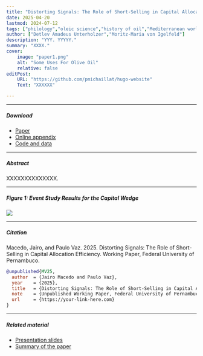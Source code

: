 ```yaml
---
title: "Distorting Signals: The Role of Short-Selling in Capital Allocation Efficiency" 
date: 2025-04-20
lastmod: 2024-07-12
tags: ["philology","oleic science","history of oil","Mediterranean world"]
author: ["Detlev Amadeus Unterholzer","Moritz-Maria von Igelfeld"]
description: "YYY. YYYYY." 
summary: "XXXX." 
cover:
    image: "paper1.png"
    alt: "Some Uses For Olive Oil"
    relative: false
editPost:
    URL: "https://github.com/pmichaillat/hugo-website"
    Text: "XXXXXX"

---
```


---

##### Download

+ [Paper](paper1.pdf)
+ [Online appendix](appendix1.pdf)
+ [Code and data](https://github.com/pmichaillat/feru)

---

##### Abstract

XXXXXXXXXXXXXX.

---

##### Figure 1: Event Study Results for the Capital Wedge

![](paper1.png)

---

##### Citation

Macedo, Jairo, and Paulo Vaz. 2025. Distorting Signals: The Role of Short-Selling in Capital Allocation Efficiency. Working Paper, Federal University of Pernambuco.

```BibTeX
@unpublished{MV25,
  author  = {Jairo Macedo and Paulo Vaz},
  year    = {2025},
  title   = {Distorting Signals: The Role of Short-Selling in Capital Allocation Efficiency},
  note    = {Unpublished Working Paper, Federal University of Pernambuco},
  url     = {https://your-link-here.com} 
}
```

---

##### Related material

+ [Presentation slides](presentation1.pdf)
+ [Summary of the paper](https://www.penguinrandomhouse.com/books/110403/unusual-uses-for-olive-oil-by-alexander-mccall-smith/)

